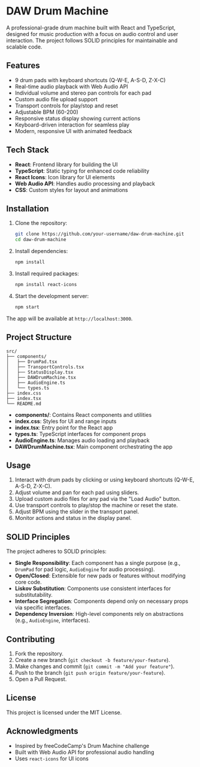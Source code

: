 # DAW Drum Machine

A professional-grade drum machine built with React and TypeScript, designed for music production with a focus on audio control and user interaction. The project follows SOLID principles for maintainable and scalable code.

## Features

- 9 drum pads with keyboard shortcuts (Q-W-E, A-S-D, Z-X-C)
- Real-time audio playback with Web Audio API
- Individual volume and stereo pan controls for each pad
- Custom audio file upload support
- Transport controls for play/stop and reset
- Adjustable BPM (60-200)
- Responsive status display showing current actions
- Keyboard-driven interaction for seamless play
- Modern, responsive UI with animated feedback

## Tech Stack

- **React**: Frontend library for building the UI
- **TypeScript**: Static typing for enhanced code reliability
- **React Icons**: Icon library for UI elements
- **Web Audio API**: Handles audio processing and playback
- **CSS**: Custom styles for layout and animations

## Installation

1. Clone the repository:

   ```bash
   git clone https://github.com/your-username/daw-drum-machine.git
   cd daw-drum-machine
   ```

2. Install dependencies:

   ```bash
   npm install
   ```

3. Install required packages:

   ```bash
   npm install react-icons
   ```

4. Start the development server:
   ```bash
   npm start
   ```

The app will be available at `http://localhost:3000`.

## Project Structure

```
src/
├── components/
│   ├── DrumPad.tsx
│   ├── TransportControls.tsx
│   ├── StatusDisplay.tsx
│   ├── DAWDrumMachine.tsx
│   ├── AudioEngine.ts
│   └── types.ts
├── index.css
├── index.tsx
└── README.md
```

- **components/**: Contains React components and utilities
- **index.css**: Styles for UI and range inputs
- **index.tsx**: Entry point for the React app
- **types.ts**: TypeScript interfaces for component props
- **AudioEngine.ts**: Manages audio loading and playback
- **DAWDrumMachine.tsx**: Main component orchestrating the app

## Usage

1. Interact with drum pads by clicking or using keyboard shortcuts (Q-W-E, A-S-D, Z-X-C).
2. Adjust volume and pan for each pad using sliders.
3. Upload custom audio files for any pad via the "Load Audio" button.
4. Use transport controls to play/stop the machine or reset the state.
5. Adjust BPM using the slider in the transport panel.
6. Monitor actions and status in the display panel.

## SOLID Principles

The project adheres to SOLID principles:

- **Single Responsibility**: Each component has a single purpose (e.g., `DrumPad` for pad logic, `AudioEngine` for audio processing).
- **Open/Closed**: Extensible for new pads or features without modifying core code.
- **Liskov Substitution**: Components use consistent interfaces for substitutability.
- **Interface Segregation**: Components depend only on necessary props via specific interfaces.
- **Dependency Inversion**: High-level components rely on abstractions (e.g., `AudioEngine`, interfaces).

## Contributing

1. Fork the repository.
2. Create a new branch (`git checkout -b feature/your-feature`).
3. Make changes and commit (`git commit -m "Add your feature"`).
4. Push to the branch (`git push origin feature/your-feature`).
5. Open a Pull Request.

## License

This project is licensed under the MIT License.

## Acknowledgments

- Inspired by freeCodeCamp's Drum Machine challenge
- Built with Web Audio API for professional audio handling
- Uses `react-icons` for UI icons
